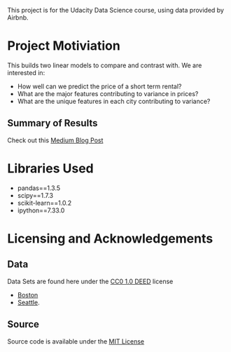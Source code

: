 This project is for the Udacity Data Science course, using data provided by Airbnb.

# Project Motiviation #

This builds two linear models to compare and contrast with.
We are interested in:
* How well can we predict the price of a short term rental?
* What are the major features contributing to variance in prices?
* What are the unique features in each city contributing to variance?

## Summary of Results ##
Check out this [Medium Blog Post](https://medium.com/@remerrben/a-tale-of-short-term-rentals-in-two-cities-8eb196d0d7cb)

# Libraries Used #
* pandas==1.3.5
* scipy==1.7.3
* scikit-learn==1.0.2
* ipython==7.33.0

# Licensing and Acknowledgements #

## Data ##

Data Sets are found here under the [CC0 1.0 DEED](https://creativecommons.org/publicdomain/zero/1.0/) license
* [Boston](https://www.kaggle.com/datasets/airbnb/boston)
* [Seattle](https://www.kaggle.com/datasets/airbnb/seattle/data).

## Source ##

Source code is available under the [MIT License](https://opensource.org/license/mit)